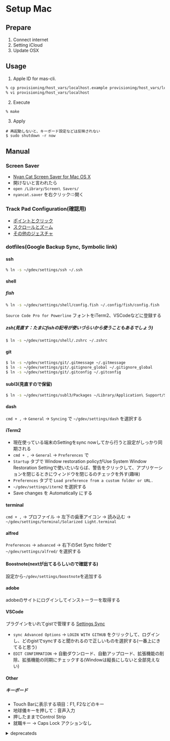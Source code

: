 # Setup Mac

## Prepare
1. Connect internet
1. Setting iCloud
1. Update OSX

## Usage

1. Apple ID for mas-cli.

```zsh
% cp provisioning/host_vars/localhost.example provisioning/host_vars/localhost
% vi provisioning/host_vars/localhost
```

2. Execute

```zsh
% make
```

3. Apply

```fish
# 再起動しないと、キーボード設定などは反映されない
$ sudo shutdown -r now
```

## Manual
### Screen Saver
- <a href="http://nyancatsaves.com/" target="_blank">Nyan Cat Screen Saver for Mac OS X</a>
- 開けないと言われたら
- `open /Library/Screen\ Savers/`
- `nyancat.saver` を右クリック⇨開く

### Track Pad Configuration(確認用)
- [ポイントとクリック](./manual/osx-defaults/01.png)
- [スクロールとズーム](./manual/osx-defaults/02.png)
- [その他のジェスチャ](./manual/osx-defaults/03.png)

### dotfiles(Google Backup Sync, Symbolic link)
#### ssh

```zsh
% ln -s ~/gdev/settings/ssh ~/.ssh
```

#### shell
##### fish
```zsh
% ln -s ~/gdev/settings/shell/config.fish ~/.config/fish/config.fish
```
`Source Code Pro for Powerline` フォントをiTerm2、VSCodeなどに登録する

##### zsh(見直す：たまにfishの記号が使いづらいから使うこともあるでしょう)
```bash
$ ln -s ~/gdev/settings/shell/.zshrc ~/.zshrc
```

#### git
```bash
$ ln -s ~/gdev/settings/git/.gitmessage ~/.gitmessage
$ ln -s ~/gdev/settings/git/.gitignore_global ~/.gitignore_global
$ ln -s ~/gdev/settings/git/.gitconfig ~/.gitconfig
```

#### subl3(見直すので保留)
```bash
$ ln -s ~/gdev/settings/subl3/Packages ~/Library/Application\ Support/Sublime\ Text\ 3/Packages
```

#### dash
`cmd + ,` → `General` → `Syncing` で `~/gdev/settings/dash` を選択する

#### iTerm2
- 現在使っている端末のSettingをsync nowしてから行うと設定がしっかり同期される
- `cmd + ,` → `General` → `Preferences` で
- `Startup` タブで Window restoration policyがUse System Window Restoration Settingで使いたいならば、警告をクリックして、アプリケーションを閉じるときにウィンドウを閉じるのチェックを外す(趣味)
-  `Preferences` タブで `Load preference from a custom folder or URL.`
  - `~/gdev/settings/iterm2` を選択する
  - Save changes を Automatically にする

#### terminal
`cmd + ,` → プロファイル → 左下の歯車アイコン → 読み込む →
`~/gdev/settings/terminal/Solarized Light.terminal`

#### alfred
`Preferences` → `advanced` → 右下のSet Sync folderで<br>
`~/gdev/settings/alfred/` を選択する

#### Boostnote(nextが出てるらしいので確認する)
設定から`~/gdev/settings/boostnote`を追加する

#### adobe
adobeのサイトにログインしてインストーラーを取得する

#### VSCode
プラグインをいれてgistで管理する
[Settings Sync](https://marketplace.visualstudio.com/items?itemName=Shan.code-settings-sync)
- `sync Advanced Options` → `LOGIN WITH GITHUB` をクリックして、ログインし、どのgistでsyncすると聞かれるので正しいものを選択する(一番上にきてると思う)
- `EDIT CONFIRMATION` → 自動ダウンロード、自動アップロード、拡張機能の削除、拡張機能の同期にチェックする(Windowは縦長にしないと全部見えない)

#### Other
##### キーボード
- Touch Barに表示する項目：F1, F2などのキー
- 地球儀キーを押して：音声入力
- 押したままでControl Strip
- 就職キー → Caps Lock アクションなし

<details>
<summary>deprecateds</summary>
<div>
##### bash(deprecated)
```zsh
% ln -s ~/gdev/settings/shell/.bash_profile ~/.bash_profile
% ln -s ~/gdev/settings/shell/.bashrc ~/.bashrc
```

#### filezilla(deprecated: 一時期malware入ってたし、jetbrainsの方が高性能なので)
filezillaで不可視ディレクトリを見たい時は `cmd + .` を押す
```zsh
% mkdir -p ~/.config/filezilla
% ln -s ~/gdev/settings/filezilla/sitemanager.xml ~/.config/filezilla/sitemanager.xml
```

#### hosts(deprecated: 自宅と会社で完全に分けるし、今は特に使っていないので困らない)
```bash
$ ln -s ~/gdev/settings/hosts /etc/hosts
```

#### メール(これなんでだっけ？)
`~/Library/Mail/V5/MailData`
`~/Library/Containers/com.apple.mail`
を上書きコピペする
アカウントは再ログインする

#### Atom(deprecated)
setting-syncをいれる
設定からシークレットキー、gist idを入力する
sync backupするだけ
※シークレットキーは丸裸で確認できる
</div>
</details>